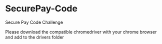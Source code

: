 # SecurePay-Code
Secure Pay Code Challenge

Please download the compatible chromedriver with your chrome browser and add to the drivers folder
